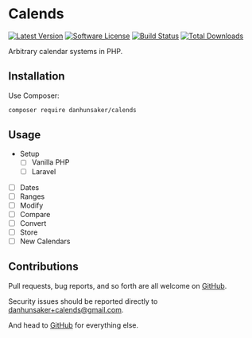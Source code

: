 # Calends

[![Latest Version](https://img.shields.io/github/release/danhunsaker/calends.svg?style=flat-square)](https://github.com/danhunsaker/calends/releases)
[![Software License](https://img.shields.io/badge/license-MIT-brightgreen.svg?style=flat-square)](LICENSE)
[![Build Status](https://img.shields.io/travis/danhunsaker/calends/master.svg?style=flat-square)](https://travis-ci.org/danhunsaker/calends)
[![Total Downloads](https://img.shields.io/packagist/dt/danhunsaker/calends.svg?style=flat-square)](https://packagist.org/packages/danhunsaker/calends)

Arbitrary calendar systems in PHP.

## Installation

Use Composer:

```bash
composer require danhunsaker/calends
```

## Usage

- Setup
  - [ ] Vanilla PHP
  - [ ] Laravel
- [ ] Dates
- [ ] Ranges
- [ ] Modify
- [ ] Compare
- [ ] Convert
- [ ] Store
- [ ] New Calendars

## Contributions

Pull requests, bug reports, and so forth are all welcome on [GitHub][].

Security issues should be reported directly to [danhunsaker+calends@gmail.com](mailto:danhunsaker+calends@gmail.com).

And head to [GitHub][] for everything else.

[GitHub]:https://github.com/danhunsaker/calends
